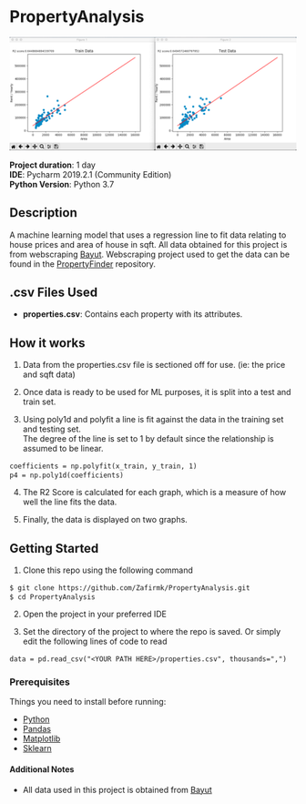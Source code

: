 # PropertyAnalysis
![Sample picture](https://github.com/Zafirmk/PropertyAnalysis/blob/master/SampleTestTrain.png)  

**Project duration**: 1 day  
**IDE**: Pycharm 2019.2.1 (Community Edition)  
**Python Version**: Python 3.7  


## Description
A machine learning model that uses a regression line to fit data relating to house prices and area of house in sqft. All data obtained for this project is from webscraping [Bayut](https://www.bayut.com/to-rent/property/dubai/). Webscraping project used to get the data can be found in the [PropertyFinder](https://github.com/Zafirmk/PropertyFinder) repository.


## .csv Files Used  
* **properties.csv**: Contains each property with its attributes. 

## How it works
1. Data from the properties.csv file is sectioned off for use. (ie: the price and sqft data)  

2. Once data is ready to be used for ML purposes, it is split into a test and train set.  

3. Using poly1d and polyfit a line is fit against the data in the training set and testing set.  
The degree of the line is set to 1 by default since the relationship is assumed to be linear. 
```
coefficients = np.polyfit(x_train, y_train, 1)
p4 = np.poly1d(coefficients)
```  

4. The R2 Score is calculated for each graph, which is a measure of how well the line fits the data.

5. Finally, the data is displayed on two graphs. 


## Getting Started

1. Clone this repo using the following command  
```
$ git clone https://github.com/Zafirmk/PropertyAnalysis.git
$ cd PropertyAnalysis
```
2. Open the project in your preferred IDE  

3. Set the directory of the project to where the repo is saved. Or simply edit the following lines of code to read
```
data = pd.read_csv("<YOUR PATH HERE>/properties.csv", thousands=",")
```

### Prerequisites
Things you need to install before running:
*  [Python](https://www.python.org/)
*  [Pandas](https://pandas.pydata.org/)
*  [Matplotlib](https://matplotlib.org/)
*  [Sklearn](https://scikit-learn.org/stable/)

#### Additional Notes
*  All data used in this project is obtained from [Bayut](https://www.bayut.com/to-rent/property/dubai/)
